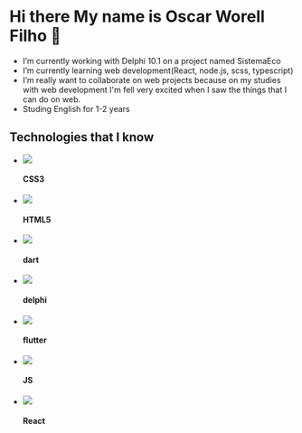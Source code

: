 <head>
  <link href="styles.css" rel="stylesheet"/>
</head>
<body>
  <h1>Hi there My name is Oscar Worell Filho 👋</h1>

<!--
**Worell97/Worell97** is a ✨ _special_ ✨ repository because its `README.md` (this file) appears on your GitHub profile.
-->

  <ul>
    <li>
      <text> I’m currently working with Delphi 10.1 on a project named SistemaEco </text>
    </li>
    <li>
      <text> I’m currently learning web development(React, node.js, scss, typescript) </text>
    </li>
    <li>
      <text> I’m really want to collaborate on web projects because on my studies with web 
        development I'm fell very excited when I saw the things that I can do on web.</text>
    </li>
    <li>
      <text> Studing English for 1-2 years </text>
    </li>
    
  </ul>
  <div class="technologies">
    <h2> Technologies that I know </h2>
    <ul class="technologies-list">
      <li>
        <img src="https://github.com/Worell97/Worell97/tree/master/assets/icons8-css3-50.png"> 
        <h4 class="Tec-Description"> CSS3 </h4>
      </li>
      <li>
        <img src="https://github.com/Worell97/Worell97/tree/master/assets/icons8-html-5-50.png"> 
        <h4 class="Tec-Description"> HTML5 </h4>
      </li>
      <li>
        <img src="https://github.com/Worell97/Worell97/tree/master/assets/icons8-dart-50.png"> 
        <h4 class="Tec-Description"> dart </h4>
      </li>
      <li>
        <img src="https://github.com/Worell97/Worell97/tree/master/assets/icons8-delphi-ide-50.png"> 
        <h4 class="Tec-Description"> delphi </h4>
      </li>
      <li>
        <img src="https://github.com/Worell97/Worell97/tree/master/assets/icons8-flutter-50.png"> 
        <h4 class="Tec-Description"> flutter </h4>
      </li>
      <li>
        <img src="https://github.com/Worell97/Worell97/tree/master/assets/icons8-javascript-50.png"> 
        <h4 class="Tec-Description"> JS </h4>
      </li>
      <li>
        <img src="https://github.com/Worell97/Worell97/tree/master/assets/icons8-react-50.png"> 
        <h4 class="Tec-Description"> React </h4>
      </li>
    </ul>
  </div>

</body>